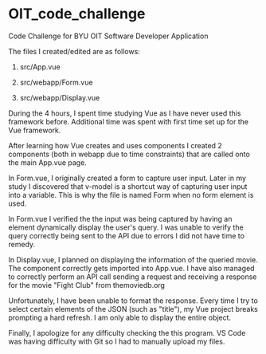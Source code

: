 # OIT_code_challenge

Code Challenge for BYU OIT Software Developer Application

The files I created/edited are as follows: 

1. src/App.vue

2. src/webapp/Form.vue

3. src/webapp/Display.vue

During the 4 hours, I spent time studying Vue as I have never used this framework before. Additional time was spent with first time set up for the Vue framework.

After learning how Vue creates and uses components I created 2 components (both in webapp due to time constraints) that are called onto the main App.vue page.

In Form.vue, I originally created a form to capture user input. Later in my study I discovered that v-model is a shortcut way of capturing user input into a variable. This is why the file is named Form when no form element is used.

In Form.vue I verified the the input was being captured by having an element dynamically display the user's query. I was unable to verify the query correctly being sent to the API due to errors I did not have time to remedy.

In Display.vue, I planned on displaying the information of the queried movie. The component correctly gets imported into App.vue. I have also managed to correctly perform an API call sending a request and receiving a response for the movie "Fight Club" from themoviedb.org

Unfortunately, I have been unable to format the response. Every time I try to select certain elements of the JSON (such as "title"), my Vue project breaks prompting a hard refresh. I am only able to display the entire object. 

Finally, I apologize for any difficulty checking the this program. VS Code was having difficulty with Git so I had to manually upload my files. 
